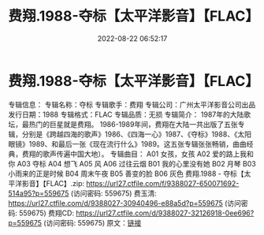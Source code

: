 ﻿---
title: 费翔.1988-夺标【太平洋影音】【FLAC】
date: 2022-08-22 06:52:17
categories: APE、FLAC、MP3
tags: 华语中文
---
# 费翔.1988-夺标【太平洋影音】【FLAC】

专辑信息：
专辑名称：夺标
专辑歌手：费翔
专辑公司：广州太平洋影音公司出品
发行日期：1988
专辑格式：FLAC
专辑品质：无损
专辑简介：
1987年的大陆歌坛，最热门的巨星就是费翔。
1986-1989年间，费翔在大陆一共出版了五张专辑，分别是《跨越四海的歌声》1986、《四海一心》1987、《夺标》1988、《太阳眼镜》1989、和最后一张《现在流行什么》1989。这五张专辑张张畅销，曲曲经典，费翔的歌声传遍中国大地）。
专辑曲目：
A01 女孩，女孩
A02
爱的路上我和你
A03 夺标
A04 想飞
A05 风
A06 过往云烟
B01
我的心里没有她
B02
月琴
B03
小雨来的正是时候
B04
周末午夜
B05 善变的脸
B06 灰色
费翔.1988 - 夺标【太平洋影音】【FLAC】.zip: https://url27.ctfile.com/f/9388027-650071692-514a95?p=559675
(访问密码: 559675)
费玉清: https://url27.ctfile.com/d/9388027-30940496-e88a5d?p=559675
(访问密码: 559675)
费翔CD: https://url27.ctfile.com/d/9388027-32126918-0ee696?p=559675
(访问密码: 559675)
原文：[链接](https://blog.sina.com.cn/s/blog_1647c7e7601030yzt.html)